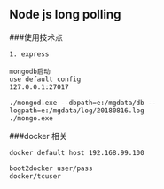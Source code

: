 ## Node js long polling

###使用技术点
```
1. express

```

```
mongodb启动
use default config
127.0.0.1:27017

./mongod.exe --dbpath=e:/mgdata/db --logpath=e:/mgdata/log/20180816.log
./mongo.exe

```

###docker 相关
```
docker default host 192.168.99.100

boot2docker user/pass
docker/tcuser
```

